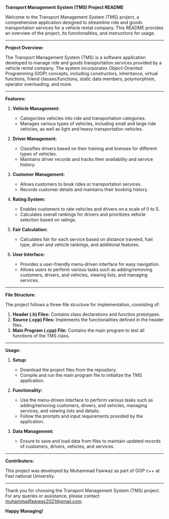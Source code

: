 **Transport Management System (TMS) Project README**

Welcome to the Transport Management System (TMS) project, a comprehensive application designed to streamline ride and goods transportation services for a vehicle rental company. This README provides an overview of the project, its functionalities, and instructions for usage.

---

**Project Overview:**

The Transport Management System (TMS) is a software application developed to manage ride and goods transportation services provided by a vehicle rental company. The system incorporates Object-Oriented Programming (OOP) concepts, including constructors, inheritance, virtual functions, friend classes/functions, static data members, polymorphism, operator overloading, and more.

---

**Features:**

1. **Vehicle Management:**
   - Categorizes vehicles into ride and transportation categories.
   - Manages various types of vehicles, including small and large ride vehicles, as well as light and heavy transportation vehicles.

2. **Driver Management:**
   - Classifies drivers based on their training and licenses for different types of vehicles.
   - Maintains driver records and tracks their availability and service history.

3. **Customer Management:**
   - Allows customers to book rides or transportation services.
   - Records customer details and maintains their booking history.

4. **Rating System:**
   - Enables customers to rate vehicles and drivers on a scale of 0 to 5.
   - Calculates overall rankings for drivers and prioritizes vehicle selection based on ratings.

5. **Fair Calculation:**
   - Calculates fair for each service based on distance traveled, fuel type, driver and vehicle rankings, and additional features.

6. **User Interface:**
   - Provides a user-friendly menu-driven interface for easy navigation.
   - Allows users to perform various tasks such as adding/removing customers, drivers, and vehicles, viewing lists, and managing services.

---

**File Structure:**

The project follows a three-file structure for implementation, consisting of:

1. **Header (.h) Files:** Contains class declarations and function prototypes.
2. **Source (.cpp) Files:** Implements the functionalities defined in the header files.
3. **Main Program (.cpp) File:** Contains the main program to test all functions of the TMS class.

---

**Usage:**

1. **Setup:**
   - Download the project files from the repository.
   - Compile and run the main program file to initialize the TMS application.

2. **Functionality:**
   - Use the menu-driven interface to perform various tasks such as adding/removing customers, drivers, and vehicles, managing services, and viewing lists and details.
   - Follow the prompts and input requirements provided by the application.

3. **Data Management:**
   - Ensure to save and load data from files to maintain updated records of customers, drivers, vehicles, and services.

---

**Contributors:**

This project was developed by Muhammad Fawwaz  as part of OOP c++ at Fast national University.

---

Thank you for choosing the Transport Management System (TMS) project. For any queries or assistance, please contact muhammadfawwaz2021@gmail.com.

**Happy Managing!**
